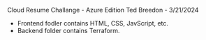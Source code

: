 Cloud Resume Challange - Azure Edition
Ted Breedon - 3/21/2024
- Frontend fodler contains HTML, CSS, JavScript, etc.
- Backend folder contains Terraform.